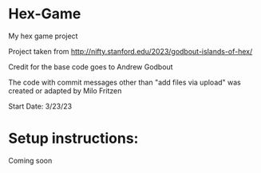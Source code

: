 # Hex-Game
My hex game project

Project taken from http://nifty.stanford.edu/2023/godbout-islands-of-hex/

Credit for the base code goes to Andrew Godbout

The code with commit messages other than "add files via upload" was created or adapted by Milo Fritzen

Start Date: 3/23/23

# Setup instructions:
Coming soon
